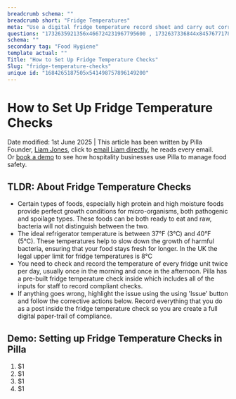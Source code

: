 ```yaml
---
breadcrumb schema: ""
breadcrumb short: "Fridge Temperatures"
meta: "Use a digital fridge temperature record sheet and carry out corrective actions to maintain the best fridge temperature."
questions: "1732635921356x466724231967795600 , 1732637336844x845767717807085300 , 1732637351822x474101319672824300 , 1732637351747x214171610234261020 , 1732637351762x839386587469218600 , 1732637351714x891096092718798100 , 1732637351602x123387502766928670 , 1732637347145x654181966716193400 , 1732637347127x800526189600308000 , 1732637347096x883483631755626500 , 1732637347060x156236054758772220 , 1732637347042x724098642896342000 , 1732637342185x121885788605962560 , 1732637342231x315006620495212200 , 1732637342148x234387460589972960"
schema: ""
secondary tag: "Food Hygiene"
template actual: ""
Title: "How to Set Up Fridge Temperature Checks"
Slug: "fridge-temperature-checks"
unique id: "1684265187505x541498757896149200"
---
```


# How to Set Up Fridge Temperature Checks

 Date modified: 1st June 2025 | This article has been written by Pilla Founder,&nbsp;[Liam Jones](https://yourpilla.com/profile/liam-jones), click to&nbsp;[email Liam directly](mailto:liam@yourpilla.com), he reads every email. Or&nbsp;[book a demo](https://calendly.com/pilla/demo)&nbsp;to see how hospitality businesses use Pilla to manage food safety.

 ## TLDR: About Fridge Temperature Checks

 - Certain types of foods, especially high protein and high moisture foods provide perfect growth conditions for micro-organisms, both pathogenic and spoilage types. These foods can be both ready to eat and raw, bacteria will not distinguish between the two.
- The ideal refrigerator temperature is between 37°F (3°C) and 40°F (5°C). These temperatures help to slow down the growth of harmful bacteria, ensuring that your food stays fresh for longer. In the UK the legal upper limit for fridge temperatures is 8°C
- You need to check and record the temperature of every fridge unit twice per day, usually once in the morning and once in the afternoon. Pilla has a pre-built fridge temperature check inside which includes all of the inputs for staff to record compliant checks.
- If anything goes wrong, highlight the issue using the using 'Issue' button and follow the corrective actions below. Record everything that you do as a post inside the fridge temperature check so you are create a full digital paper-trail of compliance.

 ## Demo: Setting up Fridge Temperature Checks in Pilla&nbsp;

 1. $1
2. $1
3. $1
4. $1